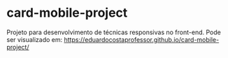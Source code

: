 # card-mobile-project
Projeto para desenvolvimento de técnicas responsivas no front-end. Pode ser visualizado em: https://eduardocostaprofessor.github.io/card-mobile-project/ 
